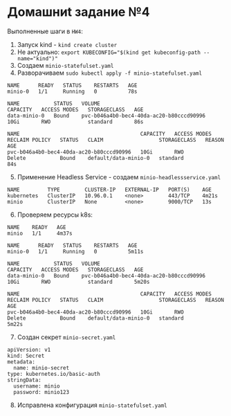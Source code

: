 # Домашниt задание №4

Выполненные шаги в `HW4`:
1. Запуск kind - `kind create cluster`
2. Не актуально: `export KUBECONFIG="$(kind get kubeconfig-path --name="kind")"`
3. Создаем `minio-statefulset.yaml`
4. Разворачиваем `sudo kubectl apply -f minio-statefulset.yaml`
```
NAME      READY   STATUS    RESTARTS   AGE
minio-0   1/1     Running   0          78s

NAME           STATUS   VOLUME                                     CAPACITY   ACCESS MODES   STORAGECLASS   AGE
data-minio-0   Bound    pvc-b046a4b0-bec4-40da-ac20-b80cccd90996   10Gi       RWO            standard       86s

NAME                                       CAPACITY   ACCESS MODES   RECLAIM POLICY   STATUS   CLAIM                  STORAGECLASS   REASON   AGE
pvc-b046a4b0-bec4-40da-ac20-b80cccd90996   10Gi       RWO            Delete           Bound    default/data-minio-0   standard                84s
```
5. Применение Headless Service - создаем `minio-headlessservice.yaml`
```
NAME         TYPE        CLUSTER-IP   EXTERNAL-IP   PORT(S)    AGE
kubernetes   ClusterIP   10.96.0.1    <none>        443/TCP    4m21s
minio        ClusterIP   None         <none>        9000/TCP   13s
```
6. Проверяем ресурсы k8s:
```
NAME    READY   AGE
minio   1/1     4m37s

NAME      READY   STATUS    RESTARTS   AGE
minio-0   1/1     Running   0          5m11s

NAME           STATUS   VOLUME                                     CAPACITY   ACCESS MODES   STORAGECLASS   AGE
data-minio-0   Bound    pvc-b046a4b0-bec4-40da-ac20-b80cccd90996   10Gi       RWO            standard       5m20s

NAME                                       CAPACITY   ACCESS MODES   RECLAIM POLICY   STATUS   CLAIM                  STORAGECLASS   REASON   AGE
pvc-b046a4b0-bec4-40da-ac20-b80cccd90996   10Gi       RWO            Delete           Bound    default/data-minio-0   standard                5m22s
```
7. Создан секрет `minio-secret.yaml`
```
apiVersion: v1
kind: Secret
metadata:
  name: minio-secret
type: kubernetes.io/basic-auth
stringData:
  username: minio
  password: minio123
```
8. Исправлена конфигурация `minio-statefulset.yaml`
